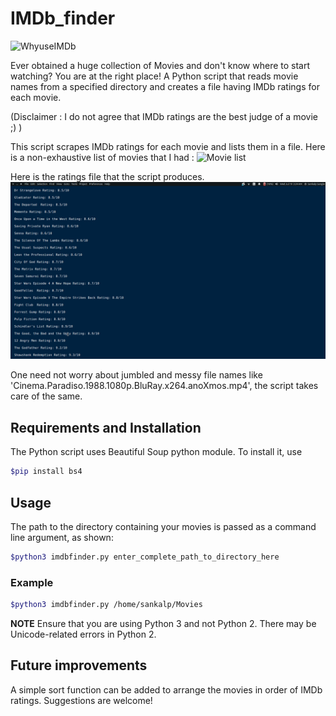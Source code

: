 # IMDb_finder #

![WhyuseIMDb](https://github.com/sankalp-sangle/imdb_finder/blob/master/Sample_Images/whyuseimdb.png)

Ever obtained a huge collection of Movies and don't know where to start watching? You are at the right place!
A Python script that reads movie names from a specified directory and creates a file having IMDb ratings for each movie.

(Disclaimer : I do not agree that IMDb ratings are the best judge of a movie ;) )

This script scrapes IMDb ratings for each movie and lists them in a file.
Here is a non-exhaustive list of movies that I had :
![Movie list](https://github.com/sankalp-sangle/imdb_finder/blob/master/Sample_Images/movielist.png)

Here is the ratings file that the script produces.
![Ratings file](https://github.com/sankalp-sangle/imdb_finder/blob/master/Sample_Images/ratings.png)

One need not worry about jumbled and messy file names like 'Cinema.Paradiso.1988.1080p.BluRay.x264.anoXmos.mp4', the script takes care of the same.

## Requirements and Installation ##

The Python script uses Beautiful Soup python module. To install it, use
```bash
$pip install bs4
```

## Usage ##
The path to the directory containing your movies is passed as a command line argument, as shown:
```bash
$python3 imdbfinder.py enter_complete_path_to_directory_here
```
### Example ###
```bash
$python3 imdbfinder.py /home/sankalp/Movies
```

**NOTE** 
Ensure that you are using Python 3 and not Python 2. There may be Unicode-related errors in Python 2.

## Future improvements ##

A simple sort function can be added to arrange the movies in order of IMDb ratings.
Suggestions are welcome!
